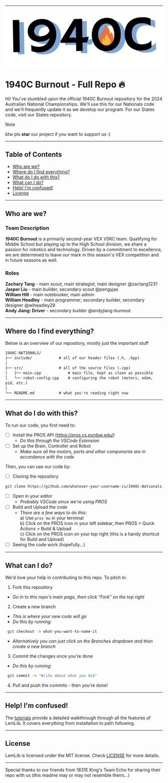 <hr>
<img src="Logo.png">

# 1940C Burnout - Full Repo 🔥

Hi! You've stumbled upon the official 1940C Burnout repository for the 2024 Australian National Championships.
We'll use this for our Nationals code and we'll frequently update it as we develop our program. For our States code, visit our States repository.

> [!NOTE]
> btw pls **star** our project if you want to support us :)

---

## Table of Contents

- [Who are we?](#who-are-we)  
- [Where do I find everything?](#where-do-i-find-everything)  
- [What do I do with this?](#what-do-i-do-with-this)  
- [What can I do?](#what-can-i-do)  
- [Help! I'm confused!](#help-im-confused) 
- [License](#license)  

---

## Who are we?

### Team Description

**1940C Burnout** is a primarily second-year VEX V5RC team. Qualifying for Middle School but playing up to the High School division, we share a passion for robotics and technology. Driven by a commitment to excellence, we are determined to leave our mark in this season's VEX competition and in future seasons as well.

### Roles

  **Zachary Tang** - main scout, main strategist, main designer  @zactang1231  
  **Jasper Liu** - main builder, secondary scout  @pengyjas  
  **William Hill** - main notebooker, main admin    
  **William Headley** - main programmer, secondary builder, secondary designer @wiheadley29    
  **Andy Jiang: Driver** - secondary builder @andyjiang-burnout  

---

## Where do I find everything?

Below is an overview of our repository, mostly just the important stuff

```
1940C-NATIONALS/
├── include/            # all of our header files (.h, .hpp)
│  
├── src/                # all of the source files (.cpp)
│   ├── main.cpp            # main file, kept as clean as possible 
│   └── robot-config.cpp    # configuring the robot (motors, odom, pid, etc.)
│
└── README.md           # what you're reading right now
```

---

## What do I do with this?

To run our code, you first need to:
- [ ] Install the PROS API (https://pros.cs.purdue.edu/)
    - *Do this through the VSCode Extension*
- [ ] Set up the Brain, Controller and Robot 
    - *Make sure all the motors, ports and other components are in accordance with the code*

Then, you can use our code by:
- [ ] Cloning the repository

```bash  
git clone https://github.com/whatever-your-username-is/1940C-Nationals.git
```  

- [ ] Open in your editor
  - *Probably VSCode since we're using PROS*
- [ ] Build and Upload the code
  - *There are a few ways to do this:*  
      a) Use ```pros mu``` in your terminal  
      b) Click on the PROS icon in your left sidebar, then PROS > Quick Actions > Build & Upload  
      c) Click on the PROS icon on your top right (this is a handy shortcut for Build and Upload)
- [ ] Seeing the code work (hopefully...)

---

## What can I do?

We'd love your help in contributing to this repo. To pitch in:

1. Fork this repository
  - *Go in to this repo's main page, then click "Fork" on the top right*
2. Create a new branch
  - *This is where your new code will go*
  - *Do this by running:*
  ```bash  
   git checkout -b what-you-want-to-name-it
   ```
  - *Alternatively you can just click on the Branches dropdown and then create a new branch*
3. Commit the changes once you're done
  - *Do this by running:*
  ```bash  
   git commit -m "Write about what you did"  
   ```
4. Pull and push the commits - then you're done!

---

## Help! I'm confused!
The [tutorials](https://lemlib.readthedocs.io/en/v0.5.0/tutorials/1_getting_started.html) provide a detailed walkthrough through all the features of LemLib. It covers everything from installation to path following.

---

## License
LemLib is licensed under the MIT license. Check [LICENSE](https://github.com/LemLib/LemLib/blob/master/LICENSE) for more details.

---

Special thanks to our friends from 1831E King's Team Echo for sharing their repo with us (this readme may or may not resemble theirs...)
